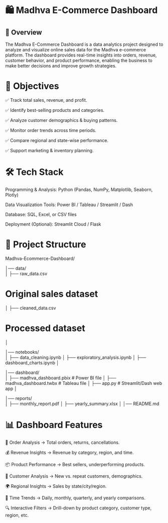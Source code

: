 # 🛍️ Madhva E-Commerce Dashboard
## 📌 Overview

The Madhva E-Commerce Dashboard is a data analytics project designed to analyze and visualize online sales data for the Madhva e-commerce platform. The dashboard provides real-time insights into orders, revenue, customer behavior, and product performance, enabling the business to make better decisions and improve growth strategies.

# 🎯 Objectives

✅ Track total sales, revenue, and profit.

✅ Identify best-selling products and categories.

✅ Analyze customer demographics & buying patterns.

✅ Monitor order trends across time periods.

✅ Compare regional and state-wise performance.

✅ Support marketing & inventory planning.

# 🛠️ Tech Stack

Programming & Analysis: Python (Pandas, NumPy, Matplotlib, Seaborn, Plotly)

Data Visualization Tools: Power BI / Tableau / Streamlit / Dash

Database: SQL, Excel, or CSV files

Deployment (Optional): Streamlit Cloud / Flask

# 📂 Project Structure

Madhva-Ecommerce-Dashboard/

│── data/                
│    ├── raw_data.csv  

# Original sales dataset

│    ├── cleaned_data.csv 

# Processed dataset
│

│── notebooks/                
│    ├── data_cleaning.ipynb
│    ├── exploratory_analysis.ipynb
│    ├── dashboard_charts.ipynb
│

│── dashboard/                
│    ├── madhva_dashboard.pbix   # Power BI file
│    ├── madhva_dashboard.twbx   # Tableau file
│    ├── app.py                  # Streamlit/Dash web app
│

│── reports/                  
│    ├── monthly_report.pdf
│    ├── yearly_summary.xlsx
│
│── README.md                

# 📊 Dashboard Features

🛒 Order Analysis → Total orders, returns, cancellations.

💰 Revenue Insights → Revenue by category, region, and time.

📦 Product Performance → Best sellers, underperforming products.

👥 Customer Analysis → New vs. repeat customers, demographics.

🌍 Regional Insights → Sales by state/city/region.

📅 Time Trends → Daily, monthly, quarterly, and yearly comparisons.

🔍 Interactive Filters → Drill-down by product category, customer type, region, etc.
